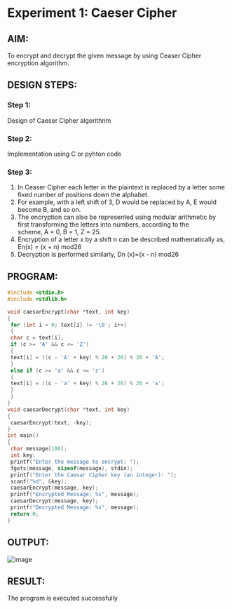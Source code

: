# Experiment 1: Caeser Cipher

## AIM:
To encrypt and decrypt the given message by using Ceaser Cipher encryption algorithm.

## DESIGN STEPS:

### Step 1:

Design of Caeser Cipher algorithnm 

### Step 2:

Implementation using C or pyhton code

### Step 3:

1.	In Ceaser Cipher each letter in the plaintext is replaced by a letter some fixed number of positions down the alphabet.
2.	For example, with a left shift of 3, D would be replaced by A, E would become B, and so on.
3.	The encryption can also be represented using modular arithmetic by first transforming the letters into numbers, according to the   
    scheme, A = 0, B = 1, Z = 25.
4.	Encryption of a letter x by a shift n can be described mathematically as,
                       En(x) = (x + n) mod26
5.	Decryption is performed similarly,
                       Dn (x)=(x - n) mod26

## PROGRAM:
```C
#include <stdio.h>
#include <stdlib.h>

void caesarEncrypt(char *text, int key) 
{
 for (int i = 0; text[i] != '\0'; i++) 
 {
 char c = text[i];
 if (c >= 'A' && c <= 'Z') 
 {
 text[i] = ((c - 'A' + key) % 26 + 26) % 26 + 'A';
 }
 else if (c >= 'a' && c <= 'z') 
 {
 text[i] = ((c - 'a' + key) % 26 + 26) % 26 + 'a';
 }
 }
}
void caesarDecrypt(char *text, int key) 
{
 caesarEncrypt(text, -key);
}
int main() 
{
 char message[100]; 
 int key;
 printf("Enter the message to encrypt: ");
 fgets(message, sizeof(message), stdin); 
 printf("Enter the Caesar Cipher key (an integer): ");
 scanf("%d", &key); 
 caesarEncrypt(message, key);
 printf("Encrypted Message: %s", message);
 caesarDecrypt(message, key);
 printf("Decrypted Message: %s", message);
 return 0;
}
```
## OUTPUT:
![image](https://github.com/user-attachments/assets/18fb42b0-1a7e-4e65-8aff-01cc2ff90b19)

## RESULT:
The program is executed successfully
